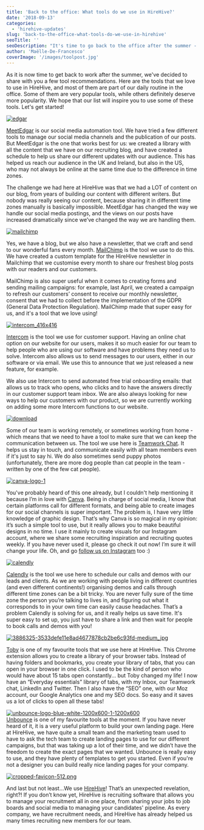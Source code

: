 ```yaml
---
title: 'Back to the office: What tools do we use in HireHive?'
date: '2018-09-13'
categories:
  - 'hirehive-updates'
slug: 'back-to-the-office-what-tools-do-we-use-in-hirehive'
seoTitle: ''
seoDescription: "It's time to go back to the office after the summer - it's the perfect time for us to share the tools we use every day here at HireHive with you!"
author: 'Maëlle-De-Francesco'
coverImage: '/images/toolpost.jpg'
---
```


As it is now time to get back to work after the summer, we've decided to share with you a few tool recommendations. Here are the tools that we love to use in HireHive, and most of them are part of our daily routine in the office. Some of them are very popular tools, while others definitely deserve more popularity. We hope that our list will inspire you to use some of these tools. Let's get started!

[![edgar](/images/edgar.jpg)](https://meetedgar.com/)

[MeetEdgar](https://meetedgar.com/) is our social media automation tool. We have tried a few different tools to manage our social media channels and the publication of our posts. But MeetEdgar is the one that works best for us: we created a library with all the content that we have on our recruiting blog, and have created a schedule to help us share our different updates with our audience. This has helped us reach our audience in the UK and Ireland, but also in the US, who may not always be online at the same time due to the difference in time zones.

The challenge we had here at HireHive was that we had a LOT of content on our blog, from years of building our content with different writers. But nobody was really seeing our content, because sharing it in different time zones manually is basically impossible. MeetEdgar has changed the way we handle our social media postings, and the views on our posts have increased dramatically since we’ve changed the way we are handling them.

[![mailchimp](/images/mailchimp.jpg)](https://mailchimp.com/)

Yes, we have a blog, but we also have a newsletter, that we craft and send to our wonderful fans every month. [MailChimp](https://mailchimp.com/) is the tool we use to do this. We have created a custom template for the HireHive newsletter in Mailchimp that we customise every month to share our freshest blog posts with our readers and our customers.

MailChimp is also super useful when it comes to creating forms and sending mailing campaigns: for example, last April, we created a campaign to refresh our customers’ consent to receive our monthly newsletter, consent that we had to collect before the implementation of the GDPR (General Data Protection Regulation). MailChimp made that super easy for us, and it's a tool that we love using!

[![intercom_416x416](/images/intercom_416x416.jpg)](https://www.intercom.com/)

[Intercom](https://www.intercom.com/) is the tool we use for customer support. Having an online chat option on our website for our users, makes it so much easier for our team to help people who are using our software and have problems they need us to solve. Intercom also allows us to send messages to our users, either in our software or via email. We use this to announce that we just released a new feature, for example.

We also use Intercom to send automated free trial onboarding emails: that allows us to track who opens, who clicks and to have the answers directly in our customer support team inbox. We are also always looking for new ways to help our customers with our product, so we are currently working on adding some more Intercom functions to our website.

[![download](/images/download.png)](https://www.teamwork.com/chat)

Some of our team is working remotely, or sometimes working from home - which means that we need to have a tool to make sure that we can keep the communication between us. The tool we use here is [Teamwork Chat](https://www.teamwork.com/chat). It helps us stay in touch, and communicate easily with all team members even if it's just to say hi. We do also sometimes send puppy photos (unfortunately, there are more dog people than cat people in the team - written by one of the few cat people).

[![canva-logo-1](/images/canva-logo-1.jpg)](https://www.canva.com/)

You've probably heard of this one already, but I couldn't help mentioning it because I’m in love with [Canva](https://www.canva.com/). Being in charge of social media, I know that certain platforms call for different formats, and being able to create images for our social channels is super important. The problem is, I have very little knowledge of graphic design. That’s why Canva is so magical in my opinion: it’s such a simple tool to use, but it really allows you to make beautiful designs in no time. I use it mainly to create visuals for our Instagram account, where we share some recruiting inspiration and recruiting quotes weekly. If you have never used it, please go check it out now! I’m sure it will change your life. Oh, and go [follow us on Instagram](https://www.instagram.com/hirehiveteam/) too :)

[![calendly](/images/calendly.jpg)](https://calendly.com/)

[Calendly](https://calendly.com/) is the tool we use here to schedule our calls and demos with our leads and clients. As we are working with people living in different countries (and even different continents!) organising demos and calls through different time zones can be a bit tricky. You are never fully sure of the time zone the person you’re talking to lives in, and figuring out what it corresponds to in your own time can easily cause headaches. That’s a problem Calendly is solving for us, and it really helps us save time. It's super easy to set up, you just have to share a link and then wait for people to book calls and demos with you!

[![3886325-3533defe11e8ad4677878cb2be6c93fd-medium_jpg](/images/3886325-3533defe11e8ad4677878cb2be6c93fd-medium_jpg.jpg)](https://www.gettoby.com/)

[Toby](https://www.gettoby.com/) is one of my favourite tools that we use here at HireHive. This Chrome extension allows you to create a library of your browser tabs. Instead of having folders and bookmarks, you create your library of tabs, that you can open in your browser in one click. I used to be the kind of person who would have about 15 tabs open constantly... but Toby changed my life! I now have an “Everyday essentials” library of tabs, with my Inbox, our Teamwork chat, LinkedIn and Twitter. Then I also have the “SEO” one, with our Moz account, our Google Analytics one and my SEO docs. So easy and it saves us a lot of clicks to open all these tabs!

[![unbounce-logo-blue-white-1200x600-1-1200x600](/images/unbounce-logo-blue-white-1200x600-1-1200x600.png)](https://unbounce.com)  
[Unbounce](https://unbounce.com) is one of my favourite tools at the moment. If you have never heard of it, it is a very useful platform to build your own landing page. Here at HireHive, we have quite a small team and the marketing team used to have to ask the tech team to create landing pages to use for our different campaigns, but that was taking up a lot of their time, and we didn’t have the freedom to create the exact pages that we wanted. Unbounce is really easy to use, and they have plenty of templates to get you started. Even if you're not a designer you can build really nice landing pages for your company.

[![cropped-favicon-512.png](/images/cropped-favicon-512.png)](https://hirehive.com)

And last but not least...We use [HireHive](https://hirehive.com)! That’s an unexpected revelation, right?! If you don’t know yet, HireHive is recruiting software that allows you to manage your recruitment all in one place, from sharing your jobs to job boards and social media to managing your candidates' pipeline. As every company, we have recruitment needs, and HireHive has already helped us many times recruiting new members for our team.
